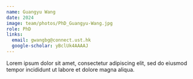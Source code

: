 ```yaml
---
name: Guangyu Wang
date: 2024
image: team/photos/PhD_Guangyu-Wang.jpg
role: PhD
links:
  email: gwangbg@connect.ust.hk
  google-scholar: yBclUk4AAAAJ
---
```


Lorem ipsum dolor sit amet, consectetur adipiscing elit, sed do eiusmod tempor incididunt ut labore et dolore magna aliqua.
